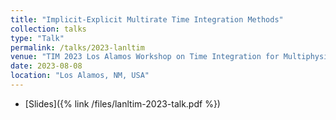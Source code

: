 ```yaml
---
title: "Implicit-Explicit Multirate Time Integration Methods"
collection: talks
type: "Talk"
permalink: /talks/2023-lanltim
venue: "TIM 2023 Los Alamos Workshop on Time Integration for Multiphysics"
date: 2023-08-08
location: "Los Alamos, NM, USA"
---
```


* [Slides]({% link /files/lanltim-2023-talk.pdf %})
